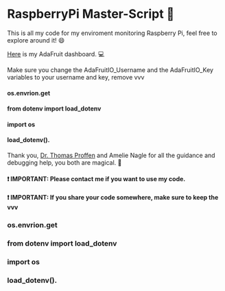 <h1>RaspberryPi Master-Script &#128013;</h1>

<p>This is all my code for my enviroment monitoring Raspberry Pi, feel free to explore around it! &#128516;</p>
<p><a href="https://io.adafruit.com/Thuviksa/dashboards/weather-monitor">Here</a> is my AdaFruit dashboard. &#128187;</p>
<p>Make sure you change the AdaFruitIO_Username and the AdaFruitIO_Key variables to your username and key, remove vvv</p>
<h4>os.envrion.get</h4>
<h4> from dotenv import load_dotenv</h4>
<h4> import os<h4>
<h4> load_dotenv().</h4>

<p>Thank you, <a href="https://github.com/tproffen">Dr. Thomas Proffen</a> and Amelie Nagle for all the guidance and debugging help, you both are magical. &#129412;</p>

<h4>&#10071; IMPORTANT: Please contact me if you want to use my code.</h4>
<h4>&#10071; IMPORTANT: If you share your code somewhere, make sure to keep the vvv</h4>
<h3>os.envrion.get</h3>
<h3> from dotenv import load_dotenv</h3>
<h3> import os</h3>
<h3> load_dotenv().</h3>


